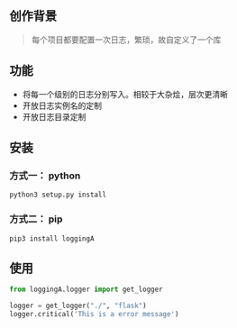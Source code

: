 ## 创作背景

> 每个项目都要配置一次日志，繁琐，故自定义了一个库

## 功能

- 将每一个级别的日志分别写入。相较于大杂烩，层次更清晰
- 开放日志实例名的定制
- 开放日志目录定制

## 安装

### 方式一： python

```
python3 setup.py install
```

### 方式二： pip

```
pip3 install loggingA
```

## 使用

```python
from loggingA.logger import get_logger

logger = get_logger("./", "flask")
logger.critical('This is a error message')
```